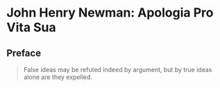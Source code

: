# John Henry Newman: Apologia Pro Vita Sua

## Preface

> False ideas may be refuted indeed by argument, but by true ideas alone are they expelled.
